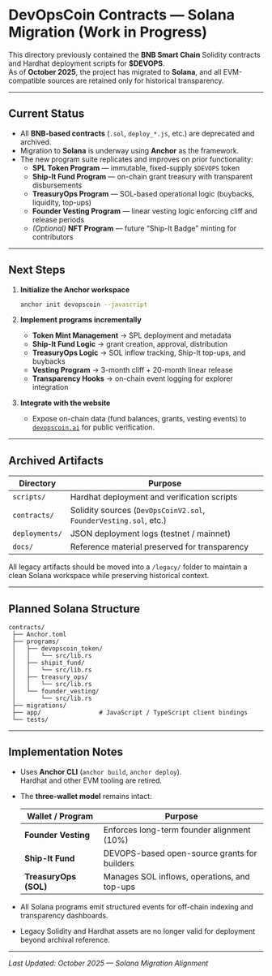 # DevOpsCoin Contracts — Solana Migration (Work in Progress)

This directory previously contained the **BNB Smart Chain** Solidity contracts and Hardhat deployment scripts for **$DEVOPS**.  
As of **October 2025**, the project has migrated to **Solana**, and all EVM-compatible sources are retained only for historical transparency.

---

## Current Status

- All **BNB-based contracts** (`.sol`, `deploy_*.js`, etc.) are deprecated and archived.
- Migration to **Solana** is underway using **Anchor** as the framework.
- The new program suite replicates and improves on prior functionality:
  - **SPL Token Program** — immutable, fixed-supply `$DEVOPS` token
  - **Ship-It Fund Program** — on-chain grant treasury with transparent disbursements
  - **TreasuryOps Program** — SOL-based operational logic (buybacks, liquidity, top-ups)
  - **Founder Vesting Program** — linear vesting logic enforcing cliff and release periods
  - _(Optional)_ **NFT Program** — future “Ship-It Badge” minting for contributors

---

## Next Steps

1. **Initialize the Anchor workspace**

   ```bash
   anchor init devopscoin --javascript
   ```

2. **Implement programs incrementally**
   - **Token Mint Management** → SPL deployment and metadata
   - **Ship-It Fund Logic** → grant creation, approval, distribution
   - **TreasuryOps Logic** → SOL inflow tracking, Ship-It top-ups, and buybacks
   - **Vesting Program** → 3-month cliff + 20-month linear release
   - **Transparency Hooks** → on-chain event logging for explorer integration

3. **Integrate with the website**
   - Expose on-chain data (fund balances, grants, vesting events) to  
     [`devopscoin.ai`](https://devopscoin.ai) for public verification.

---

## Archived Artifacts

| Directory      | Purpose                                                           |
| -------------- | ----------------------------------------------------------------- |
| `scripts/`     | Hardhat deployment and verification scripts                       |
| `contracts/`   | Solidity sources (`DevOpsCoinV2.sol`, `FounderVesting.sol`, etc.) |
| `deployments/` | JSON deployment logs (testnet / mainnet)                          |
| `docs/`        | Reference material preserved for transparency                     |

All legacy artifacts should be moved into a `/legacy/` folder to maintain a clean Solana workspace while preserving historical context.

---

## Planned Solana Structure

```text
contracts/
 ├── Anchor.toml
 ├── programs/
 │   ├── devopscoin_token/
 │   │   └── src/lib.rs
 │   ├── shipit_fund/
 │   │   └── src/lib.rs
 │   ├── treasury_ops/
 │   │   └── src/lib.rs
 │   └── founder_vesting/
 │       └── src/lib.rs
 ├── migrations/
 ├── app/                # JavaScript / TypeScript client bindings
 └── tests/
```

---

## Implementation Notes

- Uses **Anchor CLI** (`anchor build`, `anchor deploy`).  
  Hardhat and other EVM tooling are retired.
- The **three-wallet model** remains intact:

  | Wallet / Program      | Purpose                                      |
  | --------------------- | -------------------------------------------- |
  | **Founder Vesting**   | Enforces long-term founder alignment (10%)   |
  | **Ship-It Fund**      | DEVOPS-based open-source grants for builders |
  | **TreasuryOps (SOL)** | Manages SOL inflows, operations, and top-ups |

- All Solana programs emit structured events for off-chain indexing and transparency dashboards.
- Legacy Solidity and Hardhat assets are no longer valid for deployment beyond archival reference.

---

_Last Updated: October 2025 — Solana Migration Alignment_
